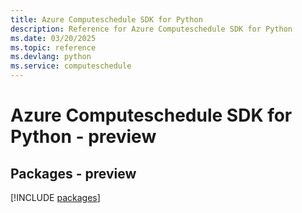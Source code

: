 ```yaml
---
title: Azure Computeschedule SDK for Python
description: Reference for Azure Computeschedule SDK for Python
ms.date: 03/20/2025
ms.topic: reference
ms.devlang: python
ms.service: computeschedule
---
```

# Azure Computeschedule SDK for Python - preview
## Packages - preview
[!INCLUDE [packages](computeschedule-index.md)]